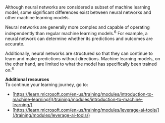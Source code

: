 Although neural networks are considered a subset of machine learning model, some significant differences exist between neural networks and other machine learning models.

Neural networks are generally more complex and capable of operating independently than regular machine learning models.<sup>6</sup> For example, a neural network can determine whether its predictions and outcomes are accurate.

Additionally, neural networks are structured so that they can continue to learn and make predictions without directions. Machine learning models, on the other hand, are limited to what the model has specifically been trained on.<sup>6</sup>

**Additional resources**<br>
To continue your learning journey, go to:
- [https://learn.microsoft.com/en-us/training/modules/introduction-to-machine-learning/](/training/modules/introduction-to-machine-learning/)
- [https://learn.microsoft.com/en-us/training/modules/leverage-ai-tools/](/training/modules/leverage-ai-tools/)